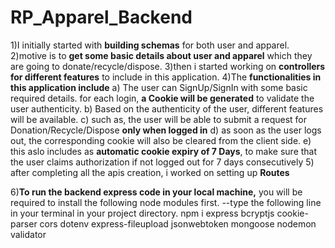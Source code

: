 ﻿# RP_Apparel_Backend

 1)I initially started with **building schemas** for both user and apparel.
 2)motive is to **get some basic details about user and apparel** which they are going to donate/recycle/dispose.
 3)then i started working on **controllers for different features** to include in this application.
 4)The **functionalities in this application include**
   a) The user can SignUp/SignIn with some basic required details. for each login, **a Cookie will be generated** to validate the user authenticity.
   b) Based on the authenticity of the user, different features will be available.
   c) such as, the user will be able to submit a request for Donation/Recycle/Dispose **only when logged in**
   d) as soon as the user logs out, the corresponding cookie will also be cleared from the client side.
   e) this aslo includes as **automatic cookie expiry of 7 Days**, to make sure that the user claims authorization if not             logged out for 7 days consecutively 
5) after completing all the apis creation, i worked on setting up **Routes**

6)**To run the backend express code in your local machine,**
you will be required to install the following node modules first.
--type the following line in your terminal in your project directory.
npm i express bcryptjs cookie-parser cors dotenv express-fileupload jsonwebtoken mongoose nodemon validator
